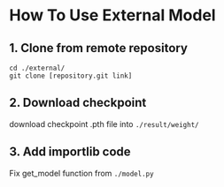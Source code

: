 # How To Use External Model
## 1. Clone from remote repository
```
cd ./external/
git clone [repository.git link]
```

## 2. Download checkpoint
download checkpoint .pth file into <code>./result/weight/</code>

## 3. Add importlib code
Fix get_model function from <code>./model.py</code>


